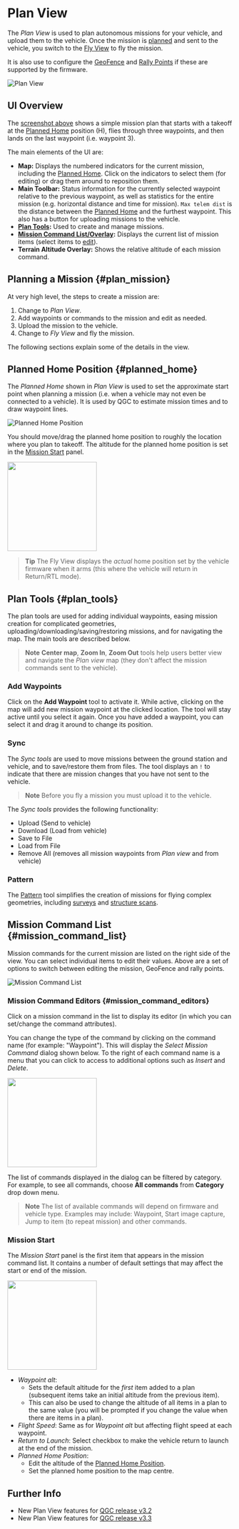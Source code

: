 # Plan View

The *Plan View* is used to plan autonomous missions for your vehicle, and upload them to the vehicle. Once the mission is [planned](#plan_mission) and sent to the vehicle, you switch to the [Fly View](../FlyView/FlyView.md) to fly the mission.

It is also use to configure the [GeoFence](PlanGeoFence.md) and [Rally Points](PlanRallyPoints.md) if these are supported by the firmware.

<span id="plan_screenshot"></span>
![Plan View](../../assets/plan/PlanView.png)


## UI Overview

The [screenshot above](#plan_screenshot) shows a simple mission plan that starts with a takeoff at the [Planned Home](#planned_home) position (H), 
flies through three waypoints, and then lands on the last waypoint (i.e. waypoint 3).

The main elements of the UI are:

* **Map:** Displays the numbered indicators for the current mission, including the [Planned Home](#planned_home).
  Click on the indicators to select them (for editing) or drag them around to reposition them. 
* **Main Toolbar:** Status information for the currently selected waypoint relative to the previous waypoint, as well as statistics for the entire mission (e.g. horizontal distance and time for mission). `Max telem dist` is the distance between the [Planned Home](#planned_home) and the furthest waypoint. This also has a button for uploading missions to the vehicle.
* **[Plan Tools](#plan_tools):** Used to create and manage missions.
* **[Mission Command List/Overlay](#mission_command_list):** Displays the current list of mission items (select items to [edit](#mission_command_editors)).
* **Terrain Altitude Overlay:** Shows the relative altitude of each mission command.

  
## Planning a Mission {#plan_mission}

At very high level, the steps to create a mission are:

1. Change to *Plan View*.
2. Add waypoints or commands to the mission and edit as needed.
3. Upload the mission to the vehicle.
4. Change to *Fly View* and fly the mission.

The following sections explain some of the details in the view.


## Planned Home Position {#planned_home}

The *Planned Home* shown in *Plan View* is used to set the approximate start point when planning a mission (i.e. when a vehicle may not even be connected to a vehicle). 
It is used by QGC to estimate mission times and to draw waypoint lines.

![Planned Home Position](../../assets/plan/MissionSettingsPlannedHome.jpg)

You should move/drag the planned home position to roughly the location where you plan to takeoff. 
The altitude for the planned home position is set in the [Mission Start](#mission-start) panel.

<img src="../../assets/plan/MissionSettingsPlannedHomePositionSection.jpg" style="width: 200px;"/>

> **Tip** The Fly View displays the *actual* home position set by the vehicle firmware when it arms (this where the vehicle will return in Return/RTL mode). 



## Plan Tools {#plan_tools}

The plan tools are used for adding individual waypoints, easing mission creation for complicated geometries, uploading/downloading/saving/restoring missions, and for navigating the map. The main tools are described below.

> **Note** **Center map**, **Zoom In**, **Zoom Out** tools help users better view and navigate the *Plan view* map (they don't affect the mission commands sent to the vehicle).


### Add Waypoints

Click on the **Add Waypoint** tool to activate it. While active, clicking on the map will add new mission waypoint at the clicked location. 
The tool will stay active until you select it again. 
Once you have added a waypoint, you can select it and drag it around to change its position.


### Sync

The *Sync tools* are used to move missions between the ground station and vehicle, and to save/restore them from files. 
The tool displays an `!` to indicate that there are mission changes that you have not sent to the vehicle.

> **Note** Before you fly a mission you must upload it to the vehicle.

The *Sync tools* provides the following functionality:

* Upload (Send to vehicle)
* Download (Load from vehicle)
* Save to File
* Load from File
* Remove All (removes all mission waypoints from *Plan view* and from vehicle)


### Pattern

The [Pattern](Pattern.md) tool simplifies the creation of missions for flying complex geometries, including [surveys](../PlanView/Survey.md) and [structure scans](../PlanView/StructureScan.md).


## Mission Command List {#mission_command_list}

Mission commands for the current mission are listed on the right side of the view. You can select individual items to edit their values. 
Above are a set of options to switch between editing the mission, GeoFence and rally points.

![Mission Command List](../../assets/plan/mission_command_list.png)


### Mission Command Editors {#mission_command_editors}

Click on a mission command in the list to display its editor (in which you can set/change the command attributes).

You can change the type of the command by clicking on the command name (for example: "Waypoint"). 
This will display the *Select Mission Command* dialog shown below. To the right of each command name is a menu that you can click to access to additional options such as *Insert* and *Delete*.

<img src="../../assets/plan/MissionCommands.png" style="width: 200px;"/>

The list of commands displayed in the dialog can be filtered by category. For example, to see all commands, choose **All commands** from **Category** drop down menu. 

> **Note** The list of available commands will depend on firmware and vehicle type. Examples may include: Waypoint, Start image capture, Jump to item (to repeat mission) and other commands.


### Mission Start

The *Mission Start* panel is the first item that appears in the mission command list. 
It contains a number of default settings that may affect the start or end of the mission. 

<img src="../../assets/plan/MissionSettings.png" style="width: 200px;"/>


- *Waypoint alt*:
  - Sets the default altitude for the *first* item added to a plan (subsequent items take an initial altitude from the previous item).
  - This can also be used to change the altitude of all items in a plan to the same value (you will be prompted if you change the value when there are items in a plan).
- *Flight Speed*: Same as for *Waypoint alt* but affecting flight speed at each waypoint. 
- *Return to Launch*: Select checkbox to make the vehicle return to launch at the end of the mission.
- *Planned Home Position*: 
  - Edit the altitude of the [Planned Home Position](#planned_home).
  - Set the planned home position to the map centre.

## Further Info

* New Plan View features for [QGC release v3.2](../releases/stable_v3.2_long.md#plan_view)
* New Plan View features for [QGC release v3.3](../releases/stable_v3.3_long.md#plan_view)